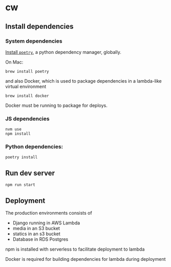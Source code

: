 # cw

## Install dependencies

### System dependencies
[Install `poetry`](https://python-poetry.org/docs/#installation), a python dependency manager, globally.


On Mac:

```shell
brew install poetry
```

and also Docker, which is used to package dependencies in a lambda-like virtual environment

```
brew install docker
```

Docker must be running to package for deploys.

### JS dependencies

```
nvm use
npm install
```

### Python dependencies:

```
poetry install
```

## Run dev server

```
npm run start
```

## Deployment
The production environments consists of
- Django running in AWS Lambda
- media in an S3 bucket
- statics in an s3 bucket
- Database in RDS Postgres

npm is installed with serverless to facilitate deployment to lambda

Docker is required for building dependencies for lambda during deployment